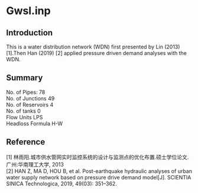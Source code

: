 # Gwsl.inp
## Introduction
This is a water distribution network (WDN) first presented by Lin (2013) [1].Then Han (2019) [2] applied pressure driven demand analyses with the WDN.

## Summary
No. of Pipes: 78  
No. of Junctions 49  
No. of Reservoirs 4  
No. of tanks 0  
Flow Units LPS  
Headloss Formula H-W  




## Reference
[1] 林雨阳.城市供水管网实时监控系统的设计与监测点的优化布置.硕士学位论文.广州:华南理工大学, 2013  
[2] HAN Z, MA D, HOU B, et al. Post-earthquake hydraulic analyses of urban water supply network based on pressure drive demand model[J]. SCIENTIA SINICA Technologica, 2019, 49(03): 351–362.
